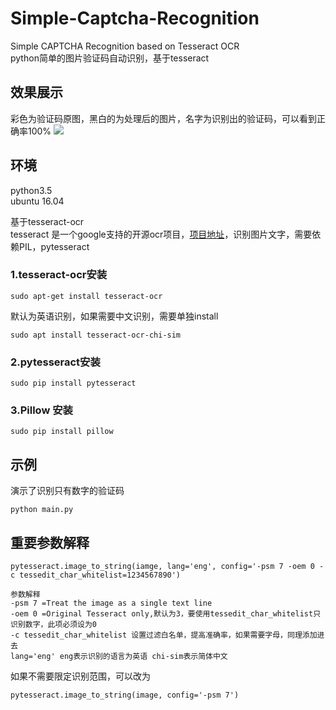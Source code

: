 # Simple-Captcha-Recognition
Simple CAPTCHA Recognition based on Tesseract OCR<br>
python简单的图片验证码自动识别，基于tesseract

## 效果展示
彩色为验证码原图，黑白的为处理后的图片，名字为识别出的验证码，可以看到正确率100%
![](https://github.com/tiantianwahaha/Simple-Captcha-Recognition/blob/master/example.png)

## 环境
python3.5<br>
ubuntu 16.04

基于tesseract-ocr<br>
tesseract 是一个google支持的开源ocr项目，[项目地址](https://github.com/tesseract-ocr/tesseract)，识别图片文字，需要依赖PIL，pytesseract

### 1.tesseract-ocr安装
```
sudo apt-get install tesseract-ocr
```
默认为英语识别，如果需要中文识别，需要单独install
```
sudo apt install tesseract-ocr-chi-sim
```

### 2.pytesseract安装
```
sudo pip install pytesseract
```
### 3.Pillow 安装
```
sudo pip install pillow
```
## 示例
演示了识别只有数字的验证码
```
python main.py
```


## 重要参数解释
```
pytesseract.image_to_string(iamge, lang='eng', config='-psm 7 -oem 0 -c tessedit_char_whitelist=1234567890')

参数解释
-psm 7 =Treat the image as a single text line
-oem 0 =Original Tesseract only,默认为3，要使用tessedit_char_whitelist只识别数字，此项必须设为0
-c tessedit_char_whitelist 设置过滤白名单，提高准确率，如果需要字母，同理添加进去
lang='eng' eng表示识别的语言为英语 chi-sim表示简体中文
```

如果不需要限定识别范围，可以改为
```
pytesseract.image_to_string(image, config='-psm 7')
```
